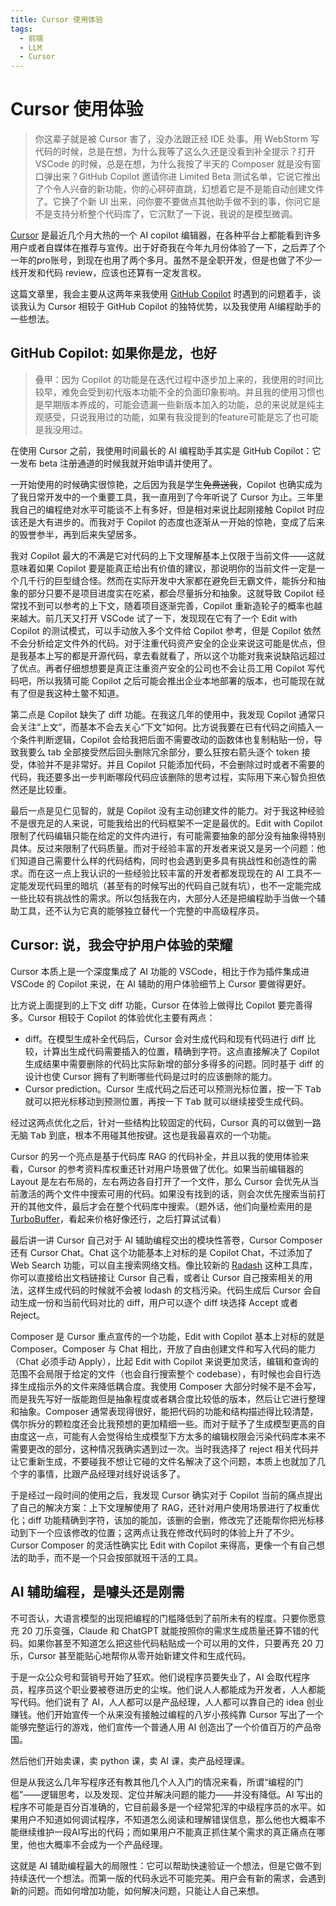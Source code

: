 ```yaml
---
title: Cursor 使用体验
tags:
  - 前端
  - LLM
  - Cursor
---
```


# Cursor 使用体验

> 你这辈子就是被 Cursor 害了，没办法跟正经 IDE 处事。用 WebStorm 写代码的时候，总是在想，为什么我等了这么久还是没看到补全提示？打开 VSCode 的时候，总是在想，为什么我按了半天的 Composer 就是没有窗口弹出来？GitHub Copilot 邀请你进 Limited Beta 测试名单，它说它推出了个令人兴奋的新功能，你的心砰砰直跳，幻想着它是不是能自动创建文件了。它换了个新 UI 出来，问你要不要做点其他助手做不到的事，你问它是不是支持分析整个代码库了，它沉默了一下说，我说的是模型微调。

[Cursor](https://www.cursor.com/) 是最近几个月大热的一个 AI copilot 编辑器，在各种平台上都能看到许多用户或者自媒体在推荐与宣传。出于好奇我在今年九月份体验了一下，之后弄了个一年的pro账号，到现在也用了两个多月。虽然不是全职开发，但是也做了不少一线开发和代码 review，应该也还算有一定发言权。

这篇文章里，我会主要从这两年来我使用 [GitHub Copilot](https://github.com/features/copilot) 时遇到的问题着手，谈谈我认为 Cursor 相较于 GitHub Copilot 的独特优势，以及我使用 AI编程助手的一些想法。

## GitHub Copilot: 如果你是龙，也好

> 叠甲：因为 Copilot 的功能是在迭代过程中逐步加上来的，我使用的时间比较早，难免会受到初代版本功能不全的负面印象影响。并且我的使用习惯也是早期版本养成的，可能会遗漏一些新版本加入的功能，总的来说就是纯主观感受，只说我用过的功能，如果有我没提到的feature可能是忘了也可能是我没用过。

在使用 Cursor 之前，我使用时间最长的 AI 编程助手其实是 GitHub Copilot：它一发布 beta 注册通道的时候我就开始申请并使用了。

一开始使用的时候确实很惊艳，之后因为我是学生~~免费送我~~，Copilot 也确实成为了我日常开发中的一个重要工具，我一直用到了今年听说了 Cursor 为止。三年里我自己的编程绝对水平可能谈不上有多好，但是相对来说比起刚接触 Copilot 时应该还是大有进步的。而我对于 Copilot 的态度也逐渐从一开始的惊艳，变成了后来的毁誉参半，再到后来失望居多。

我对 Copilot 最大的不满是它对代码的上下文理解基本上仅限于当前文件——这就意味着如果 Copilot 要是能真正给出有价值的建议，那说明你的当前文件一定是一个几千行的巨型缝合怪。然而在实际开发中大家都在避免巨无霸文件，能拆分和抽象的部分只要不是项目进度实在吃紧，都会尽量拆分和抽象。这就导致 Copilot 经常找不到可以参考的上下文，随着项目逐渐完善，Copilot 重新造轮子的概率也越来越大。前几天又打开 VSCode 试了一下，发现现在它有了一个 Edit with Copilot 的测试模式，可以手动放入多个文件给 Copilot 参考，但是 Copilot 依然不会分析给定文件外的代码。对于注重代码资产安全的企业来说这可能是优点，但是我基本上写的都是开源代码，拿去看就看了，所以这个功能对我来说缺陷远超过了优点。再者仔细想想要是真正注重资产安全的公司也不会让员工用 Copilot 写代码吧，所以我猜可能 Copilot 之后可能会推出企业本地部署的版本，也可能现在就有了但是我这种土鳖不知道。

第二点是 Copilot 缺失了 diff 功能。在我这几年的使用中，我发现 Copilot 通常只会关注“上文”，而基本不会去关心“下文”如何。比方说我要在已有代码之间插入一个条件判断逻辑，Copilot 会给我把后面不需要改动的函数体也复制粘贴一份，导致我要么 tab 全部接受然后回头删除冗余部分，要么狂按右箭头逐个 token 接受，体验并不是非常好。并且 Copilot 只能添加代码，不会删除过时或者不需要的代码，我还要多出一步判断哪段代码应该删除的思考过程，实际用下来心智负担依然还是比较重。

最后一点是见仁见智的，就是 Copilot 没有主动创建文件的能力。对于我这种经验不是很充足的人来说，可能我给出的代码框架不一定是最优的。Edit with Copilot 限制了代码编辑只能在给定的文件内进行，有可能需要抽象的部分没有抽象得特别具体。反过来限制了代码质量。而对于经验丰富的开发者来说又是另一个问题：他们知道自己需要什么样的代码结构，同时也会遇到更多具有挑战性和创造性的需求。而在这一点上我认识的一些经验比较丰富的开发者都发现现在的 AI 工具不一定能发现代码里的暗坑（甚至有的时候写出的代码自己就有坑），也不一定能完成一些比较有挑战性的需求。所以包括我在内，大部分人还是把编程助手当做一个辅助工具，还不认为它真的能够独立替代一个完整的中高级程序员。

## Cursor: 说，我会守护用户体验的荣耀

Cursor 本质上是一个深度集成了 AI 功能的 VSCode，相比于作为插件集成进 VSCode 的 Copilot 来说，在 AI 辅助的用户体验细节上 Cursor 要做得更好。

比方说上面提到的上下文 diff 功能，Cursor 在体验上做得比 Copilot 要完善得多。Cursor 相较于 Copilot 的体验优化主要有两点：

- diff。在模型生成补全代码后，Cursor 会对生成代码和现有代码进行 diff 比较，计算出生成代码需要插入的位置，精确到字符。这点直接解决了 Copilot 生成结果中需要删除的代码比实际新增的部分多得多的问题。同时基于 diff 的设计也使 Cursor 拥有了判断哪些代码是过时的应该删除的能力。
- Cursor prediction。Cursor 生成代码之后还可以预测光标位置，按一下 <kbd>Tab</kbd> 就可以把光标移动到预测位置，再按一下 <kbd>Tab</kbd> 就可以继续接受生成代码。

经过这两点优化之后，针对一些结构比较固定的代码，Cursor 真的可以做到一路无脑 <kbd>Tab</kbd> 到底，根本不用碰其他按键。这也是我最喜欢的一个功能。

Cursor 的另一个亮点是基于代码库 RAG 的代码补全，并且以我的使用体验来看，Cursor 的参考资料库权重还针对用户场景做了优化。如果当前编辑器的 Layout 是左右布局的，左右两边各自打开了一个文件，那么 Cursor 会优先从当前激活的两个文件中搜索可用的代码。如果没有找到的话，则会次优先搜索当前打开的其他文件，最后才会在整个代码库中搜索。（题外话，他们向量检索用的是 [TurboBuffer](https://turbopuffer.com/)，看起来价格好像还行，之后打算试试看）

最后讲一讲 Cursor 自己对于 AI 辅助编程交出的模块性答卷，Cursor Composer 还有 Cursor Chat。Chat 这个功能基本上对标的是 Copilot Chat，不过添加了 Web Search 功能，可以自主搜索网络文档。像比较新的 [Radash](https://radash-docs.vercel.app/docs/getting-started) 这种工具库，你可以直接给出文档链接让 Cursor 自己看，或者让 Cursor 自己搜索相关的用法，这样生成代码的时候就不会被 lodash 的文档污染。代码生成后 Cursor 会自动生成一份和当前代码对比的 diff，用户可以逐个 diff 块选择 Accept 或者 Reject。

Composer 是 Cursor 重点宣传的一个功能，Edit with Copilot 基本上对标的就是 Composer。Composer 与 Chat 相比，开放了自由创建文件和写入代码的能力（Chat 必须手动 Apply），比起 Edit with Copilot 来说更加灵活，编辑和查询的范围不会局限于给定的文件（也会自行搜索整个 codebase），有时候也会自行选择生成指示外的文件来降低耦合度。我使用 Composer 大部分时候不是不会写，而是我先写好一版能跑但是抽象程度或者耦合度比较低的版本，然后让它进行整理和抽象。Composer 通常表现得很好，能把代码的功能和结构描述得比较清楚，偶尔拆分的颗粒度还会比我预想的更加精细一些。而对于赋予了生成模型更高的自由度这一点，可能有人会觉得给生成模型下方太多的编辑权限会污染代码库本来不需要更改的部分，这种情况我确实遇到过一次。当时我选择了 reject 相关代码并让它重新生成，不要碰我不想让它碰的文件名解决了这个问题，本质上也就加了几个字的事情，比跟产品经理对线好说话多了。

于是经过一段时间的使用之后，我发现 Cursor 确实对于 Copilot 当前的痛点提出了自己的解决方案：上下文理解使用了 RAG，还针对用户使用场景进行了权重优化；diff 功能精确到字符，该加的能加，该删的会删，修改完了还能帮你把光标移动到下一个应该修改的位置；这两点让我在修改代码时的体验上升了不少。Cursor Composer 的灵活性确实比 Edit with Copilot 来得高，更像一个有自己想法的助手，而不是一个只会按部就班干活的工具。

## AI 辅助编程，是噱头还是刚需

不可否认，大语言模型的出现把编程的门槛降低到了前所未有的程度。只要你愿意充 20 刀乐变强，Claude 和 ChatGPT 就能按照你的需求生成质量还算不错的代码。如果你甚至不知道怎么把这些代码粘贴成一个可以用的文件，只要再充 20 刀乐，Cursor 甚至能贴心地帮你从零开始新建文件和生成代码。

于是一众公众号和营销号开始了狂欢。他们说程序员要失业了，AI 会取代程序员，程序员这个职业要被卷进历史的尘埃。他们说人人都能成为开发者，人人都能写代码。他们说有了 AI，人人都可以是产品经理，人人都可以靠自己的 idea 创业赚钱。他们开始宣传一个从来没有接触过编程的八岁小孩纯靠 Cursor 写出了一个能够完整运行的游戏，他们宣传一个普通人用 AI 创造出了一个价值百万的产品帝国。

然后他们开始卖课，卖 python 课，卖 AI 课，卖产品经理课。

但是从我这么几年写程序还有教其他几个人入门的情况来看，所谓“编程的门槛”——逻辑思考，以及发现、定位并解决问题的能力——并没有降低。AI 写出的程序不可能是百分百准确的，它目前最多是一个经常犯浑的中级程序员的水平。如果用户不知道如何调试程序，不知道怎么阅读和理解错误信息，那么他也大概率不能继续维护一段AI写出的代码；而如果用户不能真正抓住某个需求的真正痛点在哪里，他也大概率不会成为一个产品经理。

这就是 AI 辅助编程最大的局限性：它可以帮助快速验证一个想法，但是它做不到持续迭代一个想法。而第一版的代码永远不可能完美。用户会有新的需求，会遇到新的问题。而如何增加功能，如何解决问题，只能让人自己来想。

